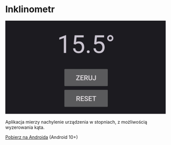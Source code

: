 # Inklinometr

![screenshot](https://github.com/pzx113092/Inklinometr/blob/master/Inklinometr.png)

Aplikacja mierzy nachylenie urządzenia w stopniach, z możliwością wyzerowania kąta.

[Pobierz na Androida](https://github.com/pzx113092/Inklinometr/releases/latest/download/app-release.apk) (Android 10+)

